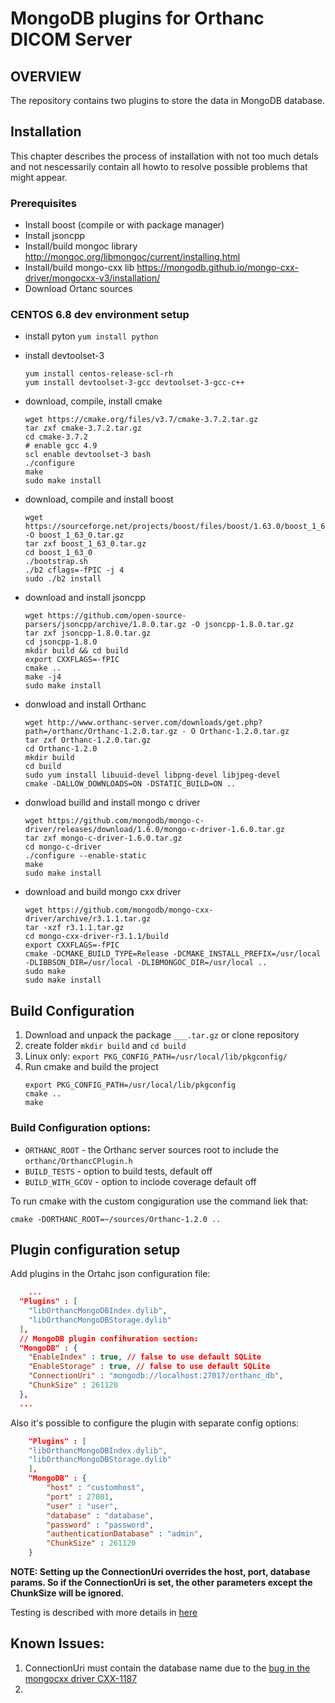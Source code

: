 # MongoDB plugins for Orthanc DICOM Server

## OVERVIEW
The repository contains two plugins to store the data in MongoDB database.

## Installation

This chapter describes the process of installation with not too much detals and not nescessarily contain all howto to resolve possible problems that might appear.

### Prerequisites
- Install boost (compile or with package manager)
- Install jsoncpp
- Install/build mongoc library http://mongoc.org/libmongoc/current/installing.html
- Install/build mongo-cxx lib https://mongodb.github.io/mongo-cxx-driver/mongocxx-v3/installation/
- Download Ortanc sources

### CENTOS 6.8 dev environment setup

* install pyton
    ```yum install python```
* install devtoolset-3
    ```
    yum install centos-release-scl-rh
    yum install devtoolset-3-gcc devtoolset-3-gcc-c++
    ```
* download, compile, install cmake
    ```
    wget https://cmake.org/files/v3.7/cmake-3.7.2.tar.gz
    tar zxf cmake-3.7.2.tar.gz
    cd cmake-3.7.2
    # enable gcc 4.9
    scl enable devtoolset-3 bash
    ./configure
    make
    sudo make install
    ```

* download, compile and install boost
    ```
    wget https://sourceforge.net/projects/boost/files/boost/1.63.0/boost_1_63_0.tar.gz/download -O boost_1_63_0.tar.gz
    tar zxf boost_1_63_0.tar.gz
    cd boost_1_63_0
    ./bootstrap.sh
    ./b2 cflags=-fPIC -j 4
    sudo ./b2 install
    ```
* download and install jsoncpp
    ```
    wget https://github.com/open-source-parsers/jsoncpp/archive/1.8.0.tar.gz -O jsoncpp-1.8.0.tar.gz
    tar zxf jsoncpp-1.8.0.tar.gz
    cd jsoncpp-1.8.0
    mkdir build && cd build
    export CXXFLAGS=-fPIC
    cmake ..
    make -j4
    sudo make install
    ```

* donwload and install Orthanc
    ```
    wget http://www.orthanc-server.com/downloads/get.php?path=/orthanc/Orthanc-1.2.0.tar.gz - O Orthanc-1.2.0.tar.gz
    tar zxf Orthanc-1.2.0.tar.gz
    cd Orthanc-1.2.0
    mkdir build
    cd build
    sudo yum install libuuid-devel libpng-devel libjpeg-devel
    cmake -DALLOW_DOWNLOADS=ON -DSTATIC_BUILD=ON ..
    ```

* donwload builld and install mongo c driver
    ```
    wget https://github.com/mongodb/mongo-c-driver/releases/download/1.6.0/mongo-c-driver-1.6.0.tar.gz
    tar zxf mongo-c-driver-1.6.0.tar.gz
    cd mongo-c-driver
    ./configure --enable-static
    make
    sudo make install
    ```
* download and build mongo cxx driver
    ```
    wget https://github.com/mongodb/mongo-cxx-driver/archive/r3.1.1.tar.gz
    tar -xzf r3.1.1.tar.gz
    cd mongo-cxx-driver-r3.1.1/build
    export CXXFLAGS=-fPIC
    cmake -DCMAKE_BUILD_TYPE=Release -DCMAKE_INSTALL_PREFIX=/usr/local -DLIBBSON_DIR=/usr/local -DLIBMONGOC_DIR=/usr/local ..
    sudo make
    sudo make install
    ```

## Build Configuration

1. Download and unpack the package ```___.tar.gz``` or clone repository
2. create folder ```mkdir build``` and ```cd build```
3. Linux only: ```export PKG_CONFIG_PATH=/usr/local/lib/pkgconfig/```
4. Run cmake and build the project
    ```
    export PKG_CONFIG_PATH=/usr/local/lib/pkgconfig
    cmake ..
    make
    ```

### Build Configuration options:
* ```ORTHANC_ROOT``` - the Orthanc server sources root to include the ```orthanc/OrthancCPlugin.h```
* ```BUILD_TESTS``` - option to build tests, default off
* ```BUILD_WITH_GCOV``` - option to inclode coverage default off

To run cmake with the custom congiguration use the command liek that:
```
cmake -DORTHANC_ROOT=~/sources/Orthanc-1.2.0 ..
```


## Plugin configuration setup

Add plugins in the Ortahc json configuration file:

```json
    ...
  "Plugins" : [
    "libOrthancMongoDBIndex.dylib",
    "libOrthancMongoDBStorage.dylib"
  ],
  // MongoDB plugin confihuration section:
  "MongoDB" : {
    "EnableIndex" : true, // false to use default SQLite 
    "EnableStorage" : true, // false to use default SQLite 
    "ConnectionUri" : "mongodb://localhost:27017/orthanc_db",
    "ChunkSize" : 261120
  },
  ...
```

Also it's possible to configure the plugin with separate config options:

```json
    "Plugins" : [
    "libOrthancMongoDBIndex.dylib",
    "libOrthancMongoDBStorage.dylib"
    ],
    "MongoDB" : {
        "host" : "customhost",
        "port" : 27001,
        "user" : "user",
        "database" : "database",
        "password" : "password",
        "authenticationDatabase" : "admin",
        "ChunkSize" : 261120
    }
```

**NOTE: Setting up the ConnectionUri overrides the host, port, database params. So if the ConnectionUri is set, the other parameters except the ChunkSize will be ignored.**

Testing is described with more details in [here](doc/testing.md)

## Known Issues:

1. ConnectionUri must contain the database name due to the [bug in the mongocxx driver CXX-1187](https://jira.mongodb.org/browse/CXX-1187)
2. 

